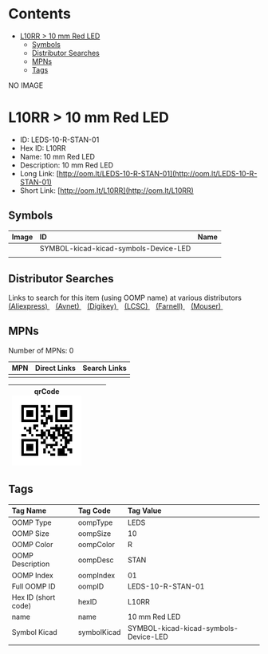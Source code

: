 



Contents
========

* [L10RR > 10 mm Red LED](#l10rr--10-mm-red-led)
	* [Symbols](#symbols)
	* [Distributor Searches](#distributor-searches)
	* [MPNs](#mpns)
	* [Tags](#tags)
  
NO IMAGE  
# L10RR > 10 mm Red LED

- ID: LEDS-10-R-STAN-01
- Hex ID: L10RR
- Name: 10 mm Red LED
- Description: 10 mm Red LED
- Long Link: [http://oom.lt/LEDS-10-R-STAN-01](http://oom.lt/LEDS-10-R-STAN-01)
- Short Link: [http://oom.lt/L10RR](http://oom.lt/L10RR)

## Symbols
  

|Image|ID|Name|
| :--- | :--- | :--- |
|![]()|SYMBOL-kicad-kicad-symbols-Device-LED||
||||

## Distributor Searches
  
Links to search for this item (using OOMP name) at various distributors  
[(Aliexpress) ](https://www.aliexpress.com/wholesale?SearchText=111710+mm+Red+LED)&nbsp;&nbsp;&nbsp;[(Avnet) ](https://www.avnet.com/shop/us/search/10+mm+Red+LED)&nbsp;&nbsp;&nbsp;[(Digikey) ](https://www.digikey.co.uk/en/products/result?s=10+mm+Red+LED)&nbsp;&nbsp;&nbsp;[(LCSC) ](https://www.lcsc.com/search?q=10+mm+Red+LED)&nbsp;&nbsp;&nbsp;[(Farnell) ](https://uk.farnell.com/search?st=10+mm+Red+LED)&nbsp;&nbsp;&nbsp;[(Mouser) ](https://www.mouser.com/c/?q=10+mm+Red+LED)&nbsp;&nbsp;&nbsp;
## MPNs
  
Number of MPNs: 0  

|MPN|Direct Links|Search Links|
| :--- | :--- | :--- |
||||
  

|qrCode<br>[![](https://raw.githubusercontent.com/oomlout/oomlout_OOMP_parts_V2/main/LEDS/10/R/STAN/01/qrCode_140.png)](https://github.com/oomlout/oomlout_OOMP_parts_V2/tree/main/LEDS/10/R/STAN/01/qrCode.png)||||
| :---: | :---: | :---: | :---: |

## Tags
  

|Tag Name|Tag Code|Tag Value|
| :--- | :--- | :--- |
|OOMP Type|oompType|LEDS|
|OOMP Size|oompSize|10|
|OOMP Color|oompColor|R|
|OOMP Description|oompDesc|STAN|
|OOMP Index|oompIndex|01|
|Full OOMP ID|oompID|LEDS-10-R-STAN-01|
|Hex ID (short code)|hexID|L10RR|
|name|name|10 mm Red LED|
|Symbol Kicad|symbolKicad|SYMBOL-kicad-kicad-symbols-Device-LED|
||||
